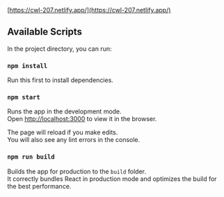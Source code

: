 [https://cwl-207.netlify.app/](https://cwl-207.netlify.app/)

## Available Scripts

In the project directory, you can run:

### `npm install`

Run this first to install dependencies.

### `npm start`

Runs the app in the development mode.<br />
Open [http://localhost:3000](http://localhost:3000) to view it in the browser.

The page will reload if you make edits.<br />
You will also see any lint errors in the console.

### `npm run build`

Builds the app for production to the `build` folder.<br />
It correctly bundles React in production mode and optimizes the build for the best performance.
